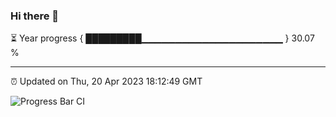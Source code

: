 ### Hi there 👋

⏳ Year progress { █████████▁▁▁▁▁▁▁▁▁▁▁▁▁▁▁▁▁▁▁▁▁ } 30.07 %

---

⏰ Updated on Thu, 20 Apr 2023 18:12:49 GMT

![Progress Bar CI](https://github.com/liununu/liununu/workflows/Progress%20Bar%20CI/badge.svg)
